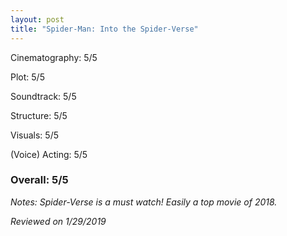 ```yaml
---
layout: post
title: "Spider-Man: Into the Spider-Verse"
---
```


Cinematography: 5/5

Plot: 5/5

Soundtrack: 5/5

Structure: 5/5

Visuals: 5/5

(Voice) Acting: 5/5

### Overall: 5/5

*Notes: Spider-Verse is a must watch! Easily a top movie of 2018.*

*Reviewed on 1/29/2019*

